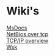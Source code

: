 # Wiki's
<html><a href="https://technet.microsoft.com/en-us/library/cc940063.aspx">MsDocs</a></html><br>
<html><a href="https://en.wikipedia.org/wiki/NetBIOS_over_TCP/IP">NetBios over tcp</a></html> <br>
<html><a href="https://technet.microsoft.com/en-us/library/bb962072.aspx">TCP/IP overview</a></html> <br>
<html><a href="https://msdn.microsoft.com/en-us/library/windows/desktop/ms739935(v=vs.85).aspx">Wsk</a></html> <br>
